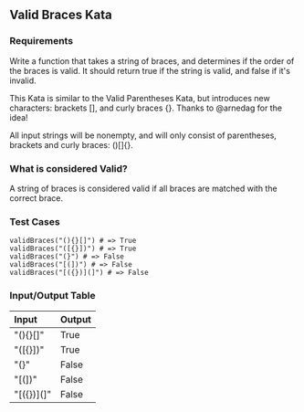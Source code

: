 ## Valid Braces Kata

### Requirements 

Write a function that takes a string of braces, and determines if the order of the braces is valid. It should return true if the string is valid, and false if it's invalid.

This Kata is similar to the Valid Parentheses Kata, but introduces new characters: brackets [], and curly braces {}. Thanks to @arnedag for the idea!

All input strings will be nonempty, and will only consist of parentheses, brackets and curly braces: ()[]{}.

### What is considered Valid?

A string of braces is considered valid if all braces are matched with the correct brace.

### Test Cases

```
validBraces("(){}[]") # => True
validBraces("([{}])") # => True
validBraces("(}") # => False
validBraces("[(])") # => False
validBraces("[({})](]") # => False
```

### Input/Output Table

| Input      | Output |
| :--------- | :----- |
| "(){}[]"   | True   |
| "([{}])"   | True   |
| "(}"       | False  |
| "[(])"     | False  |
| "[({})](]" | False  |

